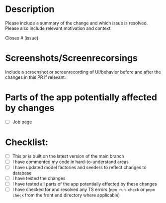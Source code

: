 # Description

Please include a summary of the change and which issue is resolved. Please also include relevant motivation and context.

Closes # (issue)

# Screenshots/Screenrecorsings

Include a screenshot or screenrecording of UI/behavior before and after the changes in this PR if relevant.

# Parts of the app potentially affected by changes
- [ ] Job page

# Checklist:

- [ ] This pr is built on the latest version of the main branch
- [ ] I have commented my code in hard-to-understand areas
- [ ] I have updated model factories and seeders to reflect changes to database
- [ ] I have tested the changes
- [ ] I have tested all parts of the app potentially effected by these changes
- [ ] I have checked for and resolved any TS errors (`npm run check` or `pnpm check` from the front end directory where applicable)
